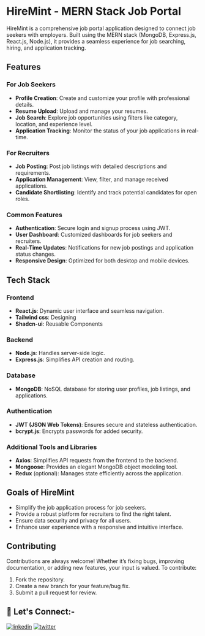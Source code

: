 # HireMint - MERN Stack Job Portal  

HireMint is a comprehensive job portal application designed to connect job seekers with employers. Built using the MERN stack (MongoDB, Express.js, React.js, Node.js), it provides a seamless experience for job searching, hiring, and application tracking.  

## Features  

### For Job Seekers  
- **Profile Creation**: Create and customize your profile with professional details.  
- **Resume Upload**: Upload and manage your resumes.  
- **Job Search**: Explore job opportunities using filters like category, location, and experience level.  
- **Application Tracking**: Monitor the status of your job applications in real-time.  

### For Recruiters  
- **Job Posting**: Post job listings with detailed descriptions and requirements.  
- **Application Management**: View, filter, and manage received applications.  
- **Candidate Shortlisting**: Identify and track potential candidates for open roles.  

### Common Features  
- **Authentication**: Secure login and signup process using JWT.  
- **User Dashboard**: Customized dashboards for job seekers and recruiters.  
- **Real-Time Updates**: Notifications for new job postings and application status changes.  
- **Responsive Design**: Optimized for both desktop and mobile devices.  

## Tech Stack  

### Frontend  
- **React.js**: Dynamic user interface and seamless navigation.  
- **Tailwind css**: Designing 
- **Shadcn-ui**: Reusable Components 

### Backend  
- **Node.js**: Handles server-side logic.  
- **Express.js**: Simplifies API creation and routing.  

### Database  
- **MongoDB**: NoSQL database for storing user profiles, job listings, and applications.  

### Authentication  
- **JWT (JSON Web Tokens)**: Ensures secure and stateless authentication.  
- **bcrypt.js**: Encrypts passwords for added security.  

### Additional Tools and Libraries  

- **Axios**: Simplifies API requests from the frontend to the backend.  
- **Mongoose**: Provides an elegant MongoDB object modeling tool.  
- **Redux** (optional): Manages state efficiently across the application.  

## Goals of HireMint  

- Simplify the job application process for job seekers.  
- Provide a robust platform for recruiters to find the right talent.  
- Ensure data security and privacy for all users.  
- Enhance user experience with a responsive and intuitive interface.  

## Contributing  
Contributions are always welcome! Whether it’s fixing bugs, improving documentation, or adding new features, your input is valued. To contribute:  
1. Fork the repository.  
2. Create a new branch for your feature/bug fix.  
3. Submit a pull request for review.  

## 🔗 Let's Connect:-
[![linkedin](https://img.shields.io/badge/LinkedIn-0077B5?style=for-the-badge&logo=linkedin&logoColor=white)](https://www.linkedin.com/in/akshadsantoshjaiswal)
[![twitter](https://img.shields.io/badge/Twitter-1DA1F2?style=for-the-badge&logo=twitter&logoColor=white)](https://twitter.com/akshad_999)
